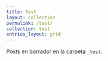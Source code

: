 ```yaml
---
title: test
layout: collection
permalink: /test/
collection: test
entries_layout: grid
---
```


Posts en borrador en la carpeta `_test`.
